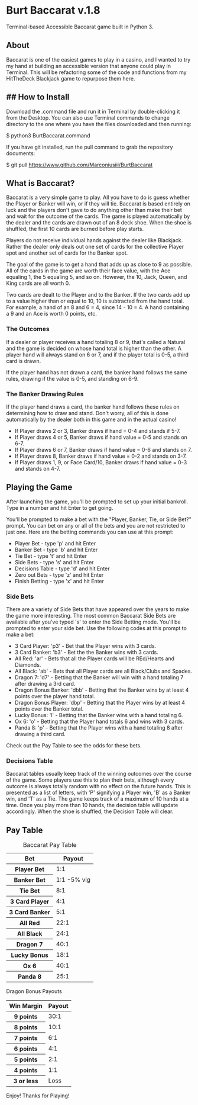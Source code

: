 # Burt Baccarat v.1.8
Terminal-based Accessible Baccarat game built in Python 3.

## About

Baccarat is one of the easiest games to play in a casino, and I wanted to try my hand at building an accessible version that anyone could play in Terminal. This will be refactoring some of the code and functions from my HitTheDeck Blackjack game to repurpose them here.
## ## How to Install

Download the .command file and run it in Terminal by double-clicking it from the Desktop. You can also use Terminal commands to change directory to the one where you have the files downloaded and then running:

$ python3 BurtBaccarat.command

If you have git installed, run the pull command to grab the repository documents:

$ git pull https://www.github.com/Marconiusiii/BurtBaccarat

## What is Baccarat?

Baccarat is a very simple game to play. All you have to do is guess whether the Player or Banker will win, or if they will tie. Baccarat is based entirely on luck and the players don't gave to do anything other than make their bet and wait for the outcome of the cards. The game is played automatically by the dealer and the cards are drawn out of an 8 deck shoe. When the shoe is shuffled, the first 10 cards are burned before play starts.

Players do not receive individual hands against the dealer like Blackjack. Rather the dealer only deals out one set of cards for the collective Player spot and another set of cards for the Banker spot.

The goal of the game is to get a hand that adds up as close to 9 as possible. All of the cards in the game are worth their face value, with the Ace equaling 1, the 5 equaling 5, and so on. However, the 10, Jack, Queen, and King cards are all worth 0.

Two cards are dealt to the Player and to the Banker. If the two cards add up to a value higher than or equal to 10, 10 is subtracted from the hand total. For example, a hand of an 8 and 6 = 4, since 14 - 10 = 4. A hand containing a 9 and an Ace is worth 0 points, etc.

### The Outcomes

If a dealer or player receives a hand totaling 8 or 9, that's called a Natural and the game is decided on whose hand total is higher than the other. A player hand will always stand on 6 or 7, and if the player total is 0-5, a third card is drawn.

If the player hand has not drawn a card, the banker hand follows the same rules, drawing if the value is 0-5, and standing on 6-9.

### The Banker Drawing Rules

If the player hand draws a card, the banker hand follows these rules on determining how to draw and stand. Don't worry, all of this is done automatically by the dealer both in this game and in the actual casino!

* If Player draws 2 or 3, Banker draws if hand = 0-4 and stands if 5-7.
* If Player draws 4 or 5, Banker draws if hand value = 0-5 and stands on 6-7.
* If Player draws 6 or 7, Banker draws if hand value = 0-6 and stands on 7.
* If Player draws 8, Banker draws if hand value = 0-2 and stands on 3-7.
* If Player draws 1, 9, or Face Card/10, Banker draws if hand value = 0-3 and stands on 4-7.

## Playing the Game

After launching the game, you'll be prompted to set up your initial bankroll. Type in a number and hit Enter to get going.

You'll be prompted to make a bet with the "Player, Banker, Tie, or Side Bet?" prompt. You can bet on any or all of the bets and you are not restricted to just one. Here are the betting commands you can use at this prompt:
* Player Bet - type 'p' and hit Enter
* Banker Bet - type 'b' and hit Enter
* Tie Bet - type 't' and hit Enter
* Side Bets - type 's' and hit Enter
* Decisions Table - type 'd' and hit Enter
* Zero out Bets - type 'z' and hit Enter
* Finish Betting - type 'x' and hit Enter

### Side Bets

There are a variety of Side Bets that have appeared over the years to make the game more interesting. The most common Baccarat Side Bets are available after you've typed 's' to enter the Side Betting mode. You'll be prompted to enter your side bet. Use the following codes at this prompt to make a bet:

* 3 Card Player: 'p3' - Bet that the Player wins with 3 cards.
* 3 Card Banker: 'b3' - Bet the the Banker wins with 3 cards.
* All Red: 'ar' - Bets that all the Player cards will be REd/Hearts and Diamonds.
* All Black: 'ab' - Bets that all Player cards are all Black/Clubs and Spades.
* Dragon 7: 'd7' - Betting that the Banker will win with a hand totaling 7 after drawing a 3rd card.
* Dragon Bonus Banker: 'dbb' - Betting that the Banker wins by at least 4 points over the player hand total.
* Dragon Bonus Player: 'dbp' - Betting that the Player wins by at least 4 points over the Banker total.
* Lucky Bonus: 'l' - Betting that the Banker wins with a hand totaling 6.
* Ox 6: 'o' - Betting that the Player hand totals 6 and wins with 3 cards.
* Panda 8: 'p' - Betting that the Player wins with a hand totaling 8 after drawing a third card.

Check out the Pay Table to see the odds for these bets.

### Decisions Table
Baccarat tables usually keep track of the winning outcomes over the course of the game. Some players use this to plan their bets, although every outcome is always totally random with no effect on the future hands. This is presented as a list of letters, with 'P' signifying a Player win, 'B' as a Banker win, and 'T' as a Tie. The game keeps track of a maximum of 10 hands at a time. Once you play more than 10 hands, the decision table will update accordingly. When the shoe is shuffled, the Decision Table will clear.

## Pay Table

<table>
<caption>Baccarat Pay Table</caption>
<thead>
<tr>
<th scope="col">Bet</th>
<th scope="col">Payout</th>
</tr>
</thead>
<tbody>
<tr>
<th scope="row">Player Bet</th><td>1:1</td>
</tr>
<tr>
<th scope="row">Banker Bet</th><td>1:1 -5% vig</td>
</tr>
<tr>
<th scope="row">Tie Bet</th><td>8:1</td>
</tr>
<tr>
<th scope="row">3 Card Player</th><td>4:1</td>
</tr>
<tr>
<th scope="row">3 Card Banker</th><td>5:1</td>
</tr>
<tr>
<th scope="row">All Red</th><td>22:1</td>
</tr>
<tr>
<th scope="row">All Black</th><td>24:1</td>
</tr>
<tr>
<th scope="row">Dragon 7</th><td>40:1</td>
</tr>
<tr>
<th scope="row">Lucky Bonus</th><td>18:1</td>
</tr>
<tr>
<th scope="row">Ox 6</th><td>40:1</td>
</tr>
<tr>
<th scope="row">Panda 8</th><td>25:1</td>
</tr>
</tbody>
</table>
<table>
<summary>Dragon Bonus Payouts</summary>
<thead>
<tr>
<th scope="col">Win Margin</th>
<th scope=:col">Payout</th>
</tr>
</thead>
<tbody>
<tr>
<th scope="row">9 points</th><td>30:1</td>
</tr>
<tr>
<th scope="row">8 points</th><td>10:1</td>
</tr>
<tr>
<th scope="row">7 points</th><td>6:1</td>
</tr>
<tr>
<th scope="row">6 points</th><td>4:1</td>
</tr>
<tr>
<th scope="row">5 points</th><td>2:1</td>
</tr>
<tr>
<th scope="row">4 points</th><td>1:1</td>
</tr>
<tr>
<th scope="row">3 or less</th><td>Loss</td>
</tr>
</tbody>
</table>

Enjoy! Thanks for Playing!